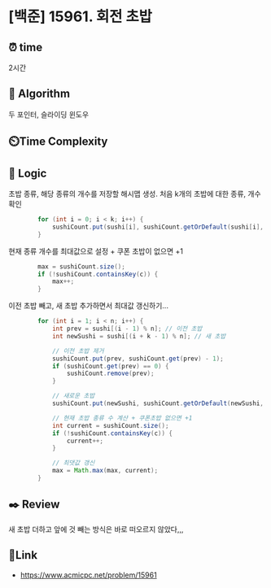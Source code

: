 # [백준] 15961. 회전 초밥 
 
## ⏰  **time**
2시간 

## :pushpin: **Algorithm**
두 포인터, 슬라이딩 윈도우 

## ⏲️**Time Complexity**


## :round_pushpin: **Logic**
초밥 종류, 해당 종류의 개수를 저장할 해시맵 생성.
처음 k개의 초밥에 대한 종류, 개수 확인 
```java
        for (int i = 0; i < k; i++) {
            sushiCount.put(sushi[i], sushiCount.getOrDefault(sushi[i], 0) + 1);
        }
```

현재 종류 개수를 최대값으로 설정 + 쿠폰 초밥이 없으면 +1
```java
        max = sushiCount.size();
        if (!sushiCount.containsKey(c)) {
            max++;
        }
```

이전 초밥 빼고, 새 초밥 추가하면서 최대값 갱신하기...
```java
        for (int i = 1; i < n; i++) {
            int prev = sushi[(i - 1) % n]; // 이전 초밥
            int newSushi = sushi[(i + k - 1) % n]; // 새 초밥 

            // 이전 초밥 제거
            sushiCount.put(prev, sushiCount.get(prev) - 1);
            if (sushiCount.get(prev) == 0) {
                sushiCount.remove(prev);
            }

            // 새로운 초밥
            sushiCount.put(newSushi, sushiCount.getOrDefault(newSushi, 0) + 1);

            // 현재 초밥 종류 수 계산 + 쿠폰초밥 없으면 +1
            int current = sushiCount.size();
            if (!sushiCount.containsKey(c)) {
                current++;
            }

            // 최댓값 갱신 
            max = Math.max(max, current);
        }
```

## :black_nib: **Review**
새 초밥 더하고 앞에 것 빼는 방식은 바로 떠오르지 않았다,,, 

## 📡**Link**
- https://www.acmicpc.net/problem/15961 
